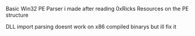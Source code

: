 Basic Win32 PE Parser i made after reading 0xRicks Resources on the PE structure


DLL import parsing doesnt work on x86 compiled binarys but ill fix it
